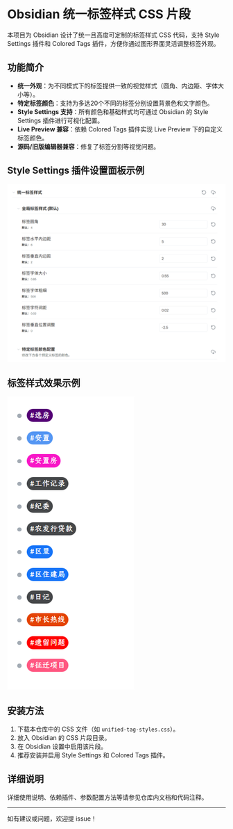 # Obsidian 统一标签样式 CSS 片段

本项目为 Obsidian 设计了统一且高度可定制的标签样式 CSS 代码，支持 Style Settings 插件和 Colored Tags 插件，方便你通过图形界面灵活调整标签外观。

## 功能简介
- **统一外观**：为不同模式下的标签提供一致的视觉样式（圆角、内边距、字体大小等）。
- **特定标签颜色**：支持为多达20个不同的标签分别设置背景色和文字颜色。
- **Style Settings 支持**：所有颜色和基础样式均可通过 Obsidian 的 Style Settings 插件进行可视化配置。
- **Live Preview 兼容**：依赖 Colored Tags 插件实现 Live Preview 下的自定义标签颜色。
- **源码/旧版编辑器兼容**：修复了标签分割等视觉问题。

## Style Settings 插件设置面板示例

![Style Settings 插件设置面板](docs/images/stylesetting插件设置面板.jpg)

## 标签样式效果示例

![标签样式效果](docs/images/标签样式.jpg)

## 安装方法
1. 下载本仓库中的 CSS 文件（如 `unified-tag-styles.css`）。
2. 放入 Obsidian 的 CSS 片段目录。
3. 在 Obsidian 设置中启用该片段。
4. 推荐安装并启用 Style Settings 和 Colored Tags 插件。

## 详细说明
详细使用说明、依赖插件、参数配置方法等请参见仓库内文档和代码注释。

---

如有建议或问题，欢迎提 issue！
